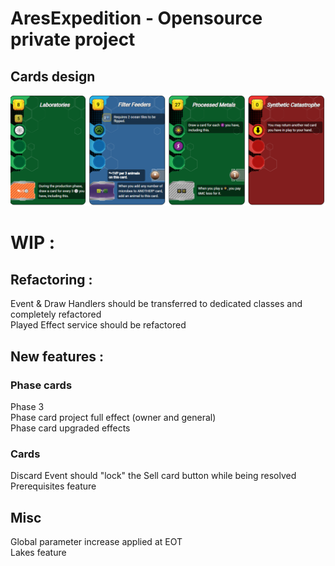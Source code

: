 # AresExpedition - Opensource private project
## Cards design
![image](https://github.com/Mylaana/AresExpedition/blob/main/ressources/images/cards%20design.png)

# WIP : 
## Refactoring :
Event & Draw Handlers should be transferred to dedicated classes and completely refactored  
Played Effect service should be refactored

## New features :
### Phase cards
Phase 3  
Phase card project full effect (owner and general)  
Phase card upgraded effects

### Cards
Discard Event should "lock" the Sell card button while being resolved  
Prerequisites feature

## Misc
Global parameter increase applied at EOT  
Lakes feature
